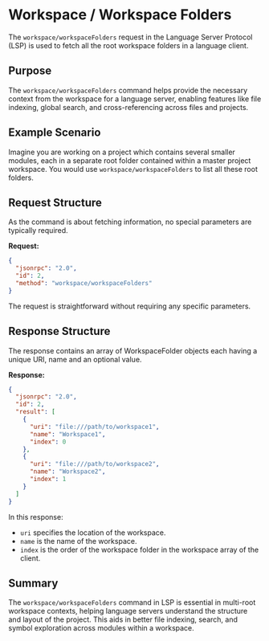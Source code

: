 # Workspace / Workspace Folders

The `workspace/workspaceFolders` request in the Language Server Protocol (LSP) is used to fetch all the root workspace folders in a language client.

## Purpose

The `workspace/workspaceFolders` command helps provide the necessary context from the workspace for a language server, enabling features like file indexing, global search, and cross-referencing across files and projects.

## Example Scenario

Imagine you are working on a project which contains several smaller modules, each in a separate root folder contained within a master project workspace. You would use `workspace/workspaceFolders` to list all these root folders.

## Request Structure

As the command is about fetching information, no special parameters are typically required.

**Request:**

```json
{
  "jsonrpc": "2.0",
  "id": 2,
  "method": "workspace/workspaceFolders"
}
```

The request is straightforward without requiring any specific parameters.

## Response Structure 

The response contains an array of WorkspaceFolder objects each having a unique URI, name and an optional value.

**Response:**

```json
{
  "jsonrpc": "2.0",
  "id": 2,
  "result": [
    { 
      "uri": "file:///path/to/workspace1",
      "name": "Workspace1",
      "index": 0
    },
    {
      "uri": "file:///path/to/workspace2",
      "name": "Workspace2",
      "index": 1
    }
  ]
}
```

In this response:
- `uri` specifies the location of the workspace.
- `name` is the name of the workspace.
- `index` is the order of the workspace folder in the workspace array of the client.

## Summary

The `workspace/workspaceFolders` command in LSP is essential in multi-root workspace contexts, helping language servers understand the structure and layout of the project. This aids in better file indexing, search, and symbol exploration across modules within a workspace.